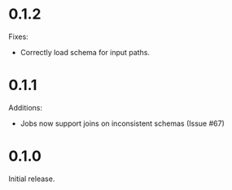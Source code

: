 # 0.1.2

Fixes:

* Correctly load schema for input paths.

# 0.1.1

Additions:

* Jobs now support joins on inconsistent schemas (Issue #67)

# 0.1.0

Initial release.